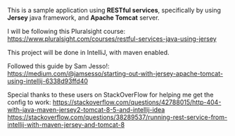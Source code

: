 This is a sample application using **RESTful services**, specifically
by using **Jersey** java framework, and **Apache Tomcat** server.

I will be following this Pluralsight course:
https://www.pluralsight.com/courses/restful-services-java-using-jersey


This project will be done in IntelliJ, with maven enabled.

Followed this guide by Sam Jesso!:
https://medium.com/@jamsesso/starting-out-with-jersey-apache-tomcat-using-intellij-6338d93ffd40

Special thanks to these users on StackOverFlow for helping me get the config to work:
https://stackoverflow.com/questions/42788015/http-404-with-java-maven-jersey2-tomcat-8-5-and-intellij-idea
https://stackoverflow.com/questions/38289537/running-rest-service-from-intellij-with-maven-jersey-and-tomcat-8